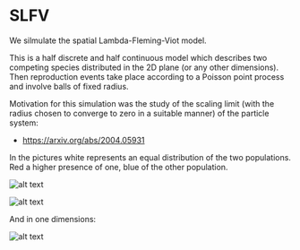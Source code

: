 # SLFV

We silmulate the spatial Lambda-Fleming-Viot model. 

This is a half discrete and half continuous model which describes two competing species distributed in the 2D plane (or any other dimensions). Then reproduction events take place according to a Poisson point process and involve balls of fixed radius.

Motivation for this simulation was the study of the scaling limit (with the radius chosen to converge to zero in a suitable manner) of the
particle system:

- https://arxiv.org/abs/2004.05931

In the pictures white represents an equal distribution of the two populations. Red a higher presence of one, blue of the other population.

![alt text](slfv_1.gif)

![alt text](slfv_2.gif)

And in one dimensions:

![alt text](slfv.gif)
